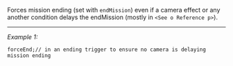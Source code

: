 Forces mission ending (set with `endMission`) even if a camera effect or any another condition delays the endMission (mostly in `<See o Reference p>`).


---
*Example 1:*
```sqf
forceEnd;// in an ending trigger to ensure no camera is delaying mission ending
```